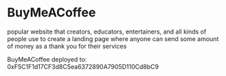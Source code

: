 # BuyMeACoffee
popular website that creators, educators, entertainers, and all kinds of people use to create a landing page where anyone can send some amount of money as a thank you for their services



BuyMeACoffee deployed to: 0xF5C1F1d17CF3d8C5ea6372890A7905D110Cd8bC9

